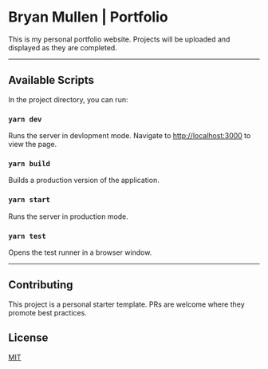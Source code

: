 # Bryan Mullen | Portfolio

This is my personal portfolio website. Projects will be uploaded and displayed as they are completed.

---

## Available Scripts

In the project directory, you can run:

### `yarn dev`

Runs the server in devlopment mode. Navigate to <http://localhost:3000> to view the page.

### `yarn build`

Builds a production version of the application.

### `yarn start`

Runs the server in production mode.

### `yarn test`

Opens the test runner in a browser window.

---

## Contributing

This project is a personal starter template. PRs are welcome where they promote best practices.

## License

[MIT](https://choosealicense.com/licenses/mit/)
